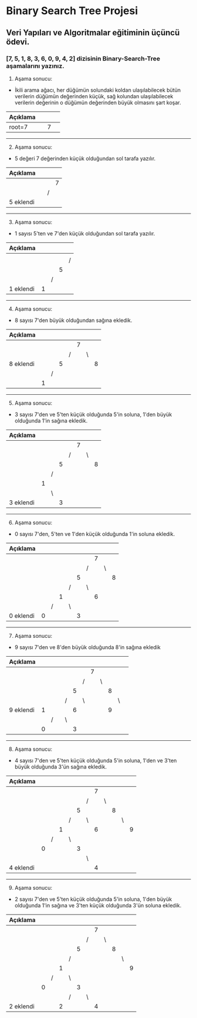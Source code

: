 # Binary Search Tree Projesi
## Veri Yapıları ve Algoritmalar eğitiminin üçüncü ödevi.

### [7, 5, 1, 8, 3, 6, 0, 9, 4, 2] dizisinin Binary-Search-Tree aşamalarını yazınız.

1. Aşama sonucu: 

- İkili arama ağacı, her düğümün solundaki koldan ulaşılabilecek bütün verilerin düğümün değerinden küçük, sağ kolundan ulaşılabilecek verilerin değerinin o düğümün değerinden büyük olmasını şart koşar.

|Açıklama   |   |   |   |
|-----------|---|---|---|
|root=7     |   |7  |  |
---
2. Aşama sonucu:

- 5 değeri 7 değerinden küçük olduğundan sol tarafa yazılır.

|Açıklama   |   |   |   |
|-----------|---|---|---|
|   |   |   |7  |
|   |   | /  |   |
|5 eklendi  |   |   |   |
---
3. Aşama sonucu:

- 1 sayısı 5'ten ve 7'den küçük olduğundan sol tarafa yazılır.

|Açıklama   |   |   |   |   |
|-----------|---|---|---|---|
|   |   |   |   |   | 7  |
|   |   |   |   | /  |   |
|   |   |   | 5  |   |   |
|   |   | /  |   |   |   |
|1 eklendi   | 1  |   |   |   |   |
---
4. Aşama sonucu:

- 8 sayısı 7'den büyük olduğundan sağına ekledik.

|Açıklama   |   |   |   |   |   |   |   |
|---|---|---|---|---|---|---|---|
|   |   |   |   |   | 7  |   |   |
|   |   |   |   | /  |   | \  |   |
|8 eklendi   |   |   | 5  |   |   |   | 8 |
|   |   | /  |   |   |   |   |   |
|   | 1  |   |   |   |   |   |   |
---
5. Aşama sonucu:

- 3 sayısı 7'den ve 5'ten küçük olduğunda 5'in soluna, 1'den büyük olduğunda 1'in sağına ekledik.

|Açıklama   |   |   |   |   |   |   |   |
|---|---|---|---|---|---|---|---|
|   |   |   |   |   | 7  |   |   |
|   |   |   |   | /  |   | \  |   |
|   |   |   | 5  |   |   |   | 8  |
|   |   | /  |   |   |   |   |   |
|   | 1  |   |   |   |   |   |   |
|   |   | \  |   |   |   |   |   |
|3 eklendi   |   |   | 3  |   |   |   |   |
---
6. Aşama sonucu:

- 0 sayısı 7'den, 5'ten ve 1'den küçük olduğunda 1'in soluna ekledik.

|Açıklama   |   |   |   |   |   |   |   |   |   |
|---|---|---|---|---|---|---|---|---|---|
|   |   |   |   |   |   |   | 7  |   |   |
|   |   |   |   |   |   | /  |   | \  |   |
|   |   |   |   |   | 5  |   |   |   | 8 |
|   |   |   |   | /  |   | \  |   |   |   |
|   |   |   | 1  |   |   |   | 6 |   |   |
|   |   | /  |   | \  |   |   |   |   |   |
| 0 eklendi  | 0  |   |   |   | 3  |   |   |   |   |
---
7. Aşama sonucu:

- 9 sayısı 7'den ve 8'den büyük olduğunda 8'in sağına ekledik

|Açıklama   |   |   |   |   |   |   |   |   |   |   |   |
|---|---|---|---|---|---|---|---|---|---|---|---|
|   |   |   |   |   |   |   | 7  |   |   |   |   |
|   |   |   |   |   |   | /  |   | \  |   |   |   |   |   |
|   |   |   |   |   | 5  |   |   |   | 8 |   |   |   |   |
|   |   |   |   | /  |   | \  |   |   |   | \  |   |
| 9 eklendi  | 1  |   |   |   | 6  |   |   |   | 9  |
|   |   | /  |   | \  |   |   |   |   |   |   |   |
|   | 0  |   |   |   | 3  |   |   |   |   |   |   |
---
8. Aşama sonucu:

- 4 sayısı 7'den ve 5'ten küçük olduğunda 5'in soluna, 1'den ve 3'ten büyük olduğunda 3'ün sağına ekledik.

|Açıklama   |   |   |   |   |   |   |   |   |   |   |   |
|---|---|---|---|---|---|---|---|---|---|---|---|
|   |   |   |   |   |   |   | 7  |   |   |   |   |
|   |   |   |   |   |   | /  |   | \  |   |   |   |
|   |   |   |   |   | 5  |   |   |   | 8  |   |   |
|   |   |   |   | /  |   | \  |   |   |   | \  |   |
|   |   |   | 1  |   |   |   | 6  |   |   |   | 9  |
|   |   | /  |   | \  |   |   |   |   |   |   |   |
|   | 0  |   |   |   | 3  |   |   |   |   |   |   |
|   |   |   |   |   |   | \  |   |   |   |   |   |
|4 eklendi   |   |   |   |   |   |   | 4  |   |   |   |   |
---
9. Aşama sonucu:

- 2 sayısı 7'den ve 5'ten küçük olduğunda 5'in soluna, 1'den büyük olduğunda 1'in sağına ve 3'ten küçük olduğunda 3'ün soluna ekledik.

|Açıklama   |   |   |   |   |   |   |   |   |   |   |   |
|---|---|---|---|---|---|---|---|---|---|---|---|
|   |   |   |   |   |   |   | 7  |   |   |   |   |
|   |   |   |   |   |   | /  |   | \  |   |   |   |
|   |   |   |   |   | 5  |   |   |   | 8  |   |   |
|   |   |   |   | /  |   |   |   |   |   | \  |   |
|   |   |   | 1  |   |   |   |   |   |   |   | 9  |
|   |   | /  |   | \   |   |   |   |   |   |   |   |
|   | 0  |   |   |   | 3  |   |   |   |   |   |   |
|   |   |   |   | /  |   | \   |   |   |   |   |   |
|2 eklendi   |   |   | 2  |   |   |   | 4  |   |   |   |   |